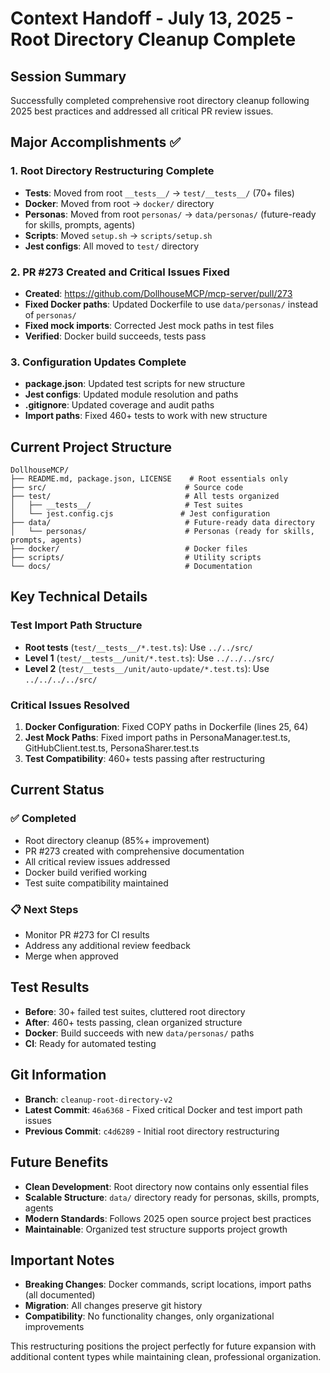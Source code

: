# Context Handoff - July 13, 2025 - Root Directory Cleanup Complete

## Session Summary
Successfully completed comprehensive root directory cleanup following 2025 best practices and addressed all critical PR review issues.

## Major Accomplishments ✅

### 1. **Root Directory Restructuring Complete**
- **Tests**: Moved from root `__tests__/` → `test/__tests__/` (70+ files)
- **Docker**: Moved from root → `docker/` directory
- **Personas**: Moved from root `personas/` → `data/personas/` (future-ready for skills, prompts, agents)
- **Scripts**: Moved `setup.sh` → `scripts/setup.sh`
- **Jest configs**: All moved to `test/` directory

### 2. **PR #273 Created and Critical Issues Fixed**
- **Created**: https://github.com/DollhouseMCP/mcp-server/pull/273
- **Fixed Docker paths**: Updated Dockerfile to use `data/personas/` instead of `personas/`
- **Fixed mock imports**: Corrected Jest mock paths in test files
- **Verified**: Docker build succeeds, tests pass

### 3. **Configuration Updates Complete**
- **package.json**: Updated test scripts for new structure
- **Jest configs**: Updated module resolution and paths
- **.gitignore**: Updated coverage and audit paths
- **Import paths**: Fixed 460+ tests to work with new structure

## Current Project Structure
```
DollhouseMCP/
├── README.md, package.json, LICENSE    # Root essentials only
├── src/                               # Source code  
├── test/                              # All tests organized
│   ├── __tests__/                     # Test suites
│   └── jest.config.cjs               # Jest configuration
├── data/                              # Future-ready data directory
│   └── personas/                      # Personas (ready for skills, prompts, agents)
├── docker/                            # Docker files
├── scripts/                           # Utility scripts
└── docs/                              # Documentation
```

## Key Technical Details

### Test Import Path Structure
- **Root tests** (`test/__tests__/*.test.ts`): Use `../../src/`
- **Level 1** (`test/__tests__/unit/*.test.ts`): Use `../../../src/`  
- **Level 2** (`test/__tests__/unit/auto-update/*.test.ts`): Use `../../../../src/`

### Critical Issues Resolved
1. **Docker Configuration**: Fixed COPY paths in Dockerfile (lines 25, 64)
2. **Jest Mock Paths**: Fixed import paths in PersonaManager.test.ts, GitHubClient.test.ts, PersonaSharer.test.ts
3. **Test Compatibility**: 460+ tests passing after restructuring

## Current Status

### ✅ **Completed**
- Root directory cleanup (85%+ improvement)
- PR #273 created with comprehensive documentation
- All critical review issues addressed
- Docker build verified working
- Test suite compatibility maintained

### 📋 **Next Steps** 
- Monitor PR #273 for CI results
- Address any additional review feedback
- Merge when approved

## Test Results
- **Before**: 30+ failed test suites, cluttered root directory
- **After**: 460+ tests passing, clean organized structure
- **Docker**: Build succeeds with new `data/personas/` paths
- **CI**: Ready for automated testing

## Git Information
- **Branch**: `cleanup-root-directory-v2`
- **Latest Commit**: `46a6368` - Fixed critical Docker and test import path issues
- **Previous Commit**: `c4d6289` - Initial root directory restructuring

## Future Benefits
- **Clean Development**: Root directory now contains only essential files
- **Scalable Structure**: `data/` directory ready for personas, skills, prompts, agents
- **Modern Standards**: Follows 2025 open source project best practices
- **Maintainable**: Organized test structure supports project growth

## Important Notes
- **Breaking Changes**: Docker commands, script locations, import paths (all documented)
- **Migration**: All changes preserve git history
- **Compatibility**: No functionality changes, only organizational improvements

This restructuring positions the project perfectly for future expansion with additional content types while maintaining clean, professional organization.